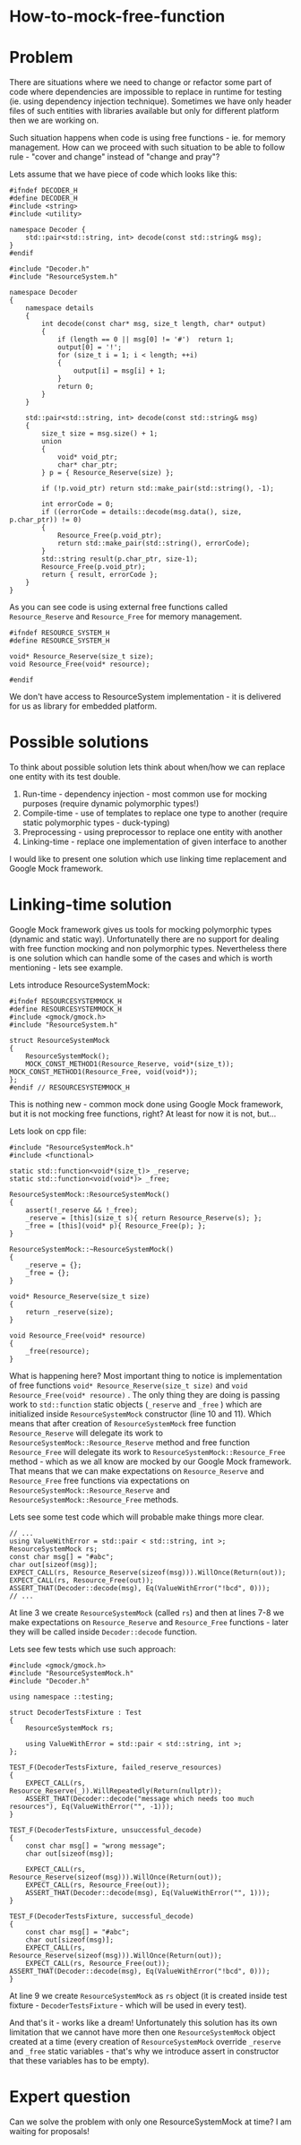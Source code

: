 How-to-mock-free-function
=========================

# Problem

There are situations where we need to change or refactor some part of code where dependencies are impossible to replace in runtime for testing (ie. using dependency injection technique). Sometimes we have only header files of such entities with libraries available but only for different platform then we are working on.

Such situation happens when code is using free functions - ie. for memory management. How can we proceed with such situation to be able to follow rule - "cover and change" instead of "change and pray"?

Lets assume that we have piece of code which looks like this:

```
#ifndef DECODER_H
#define DECODER_H
#include <string>
#include <utility>  

namespace Decoder { 
	std::pair<std::string, int> decode(const std::string& msg); 
}  
#endif
```

```
#include "Decoder.h"
#include "ResourceSystem.h"

namespace Decoder 
{
	namespace details 
	{ 
		int decode(const char* msg, size_t length, char* output) 
		{ 
			if (length == 0 || msg[0] != '#')  return 1;  
			output[0] = '!';  
			for (size_t i = 1; i < length; ++i) 
			{ 
				output[i] = msg[i] + 1; 
			}
			return 0; 
		} 
	}
	
	std::pair<std::string, int> decode(const std::string& msg) 
	{ 
		size_t size = msg.size() + 1; 
		union 
		{ 
			void* void_ptr; 
			char* char_ptr; 
		} p = { Resource_Reserve(size) };  
		
		if (!p.void_ptr) return std::make_pair(std::string(), -1);  
		
		int errorCode = 0;  
		if ((errorCode = details::decode(msg.data(), size, p.char_ptr)) != 0) 
		{ 
			Resource_Free(p.void_ptr); 
			return std::make_pair(std::string(), errorCode); 
		}  
		std::string result(p.char_ptr, size-1);  
		Resource_Free(p.void_ptr);  
		return { result, errorCode }; 
	} 
}
```

As you can see code is using external free functions called `Resource_Reserve`  and `Resource_Free` for memory management.

```
#ifndef RESOURCE_SYSTEM_H 
#define RESOURCE_SYSTEM_H  

void* Resource_Reserve(size_t size);  
void Resource_Free(void* resource);  

#endif
```

We don't have access to ResourceSystem implementation - it is delivered for us as library for embedded platform.

# Possible solutions
To think about possible solution lets think about when/how we can replace one entity with its test double.

1. Run-time - dependency injection - most common use for mocking purposes (require dynamic polymorphic types!)
2. Compile-time - use of templates to replace one type to another (require static polymorphic types - duck-typing)
3. Preprocessing - using preprocessor to replace one entity with another
4. Linking-time - replace one implementation of given interface to another

I would like to present one solution which use linking time replacement and Google Mock framework.

# Linking-time solution
Google Mock framework gives us tools for mocking polymorphic types (dynamic and static way). Unfortunatelly there are no support for dealing with free function mocking and non polymorphic types. Nevertheless there is one solution which can handle some of the cases and which is worth mentioning - lets see example.

Lets introduce ResourceSystemMock:

```
#ifndef RESOURCESYSTEMMOCK_H
#define RESOURCESYSTEMMOCK_H  
#include <gmock/gmock.h> 
#include "ResourceSystem.h"  

struct ResourceSystemMock 
{ 
	ResourceSystemMock(); 
	MOCK_CONST_METHOD1(Resource_Reserve, void*(size_t)); MOCK_CONST_METHOD1(Resource_Free, void(void*)); 
};  
#endif // RESOURCESYSTEMMOCK_H
```

This is nothing new - common mock done using Google Mock framework, but it is not mocking free functions, right? At least for now it is not, but...

Lets look on cpp file:

```
#include "ResourceSystemMock.h"
#include <functional>

static std::function<void*(size_t)> _reserve; 
static std::function<void(void*)> _free;

ResourceSystemMock::ResourceSystemMock() 
{ 
	assert(!_reserve && !_free); 
	_reserve = [this](size_t s){ return Resource_Reserve(s); }; 
	_free = [this](void* p){ Resource_Free(p); }; 
}  

ResourceSystemMock::~ResourceSystemMock() 
{ 
	_reserve = {}; 
	_free = {}; 
}  

void* Resource_Reserve(size_t size) 
{ 
	return _reserve(size); 
}  

void Resource_Free(void* resource) 
{ 
	_free(resource); 
}
```

What is happening here? Most important thing to notice is implementation of free functions `void* Resource_Reserve(size_t size)`  and `void Resource_Free(void* resource)` . The only thing they are doing is passing work to `std::function` static objects (`_reserve`  and `_free` ) which are initialized inside `ResourceSystemMock` constructor (line 10 and 11). Which means that after creation of `ResourceSystemMock`  free function `Resource_Reserve`  will delegate its work to `ResourceSystemMock::Resource_Reserve`  method and free function `Resource_Free`  will delegate its work to `ResourceSystemMock::Resource_Free`  method - which as we all know are mocked by our Google Mock framework. That means that we can make expectations on `Resource_Reserve`  and `Resource_Free`  free functions via expectations on `ResourceSystemMock::Resource_Reserve`  and `ResourceSystemMock::Resource_Free`  methods.

Lets see some test code which will probable make things more clear.

```
// ... 
using ValueWithError = std::pair < std::string, int >;
ResourceSystemMock rs;
const char msg[] = "#abc";
char out[sizeof(msg)];
EXPECT_CALL(rs, Resource_Reserve(sizeof(msg))).WillOnce(Return(out));
EXPECT_CALL(rs, Resource_Free(out));
ASSERT_THAT(Decoder::decode(msg), Eq(ValueWithError("!bcd", 0)));
// ...
```

At line 3 we create `ResourceSystemMock`  (called `rs`) and then at lines 7-8 we make expectations on `Resource_Reserve`  and `Resource_Free`  functions - later they will be called inside `Decoder::decode`  function.

Lets see few tests which use such approach:

```
#include <gmock/gmock.h>
#include "ResourceSystemMock.h"
#include "Decoder.h"

using namespace ::testing;

struct DecoderTestsFixture : Test 
{ 
	ResourceSystemMock rs;
	
	using ValueWithError = std::pair < std::string, int >;
};  

TEST_F(DecoderTestsFixture, failed_reserve_resources) 
{ 
	EXPECT_CALL(rs, Resource_Reserve(_)).WillRepeatedly(Return(nullptr));
	ASSERT_THAT(Decoder::decode("message which needs too much resources"), Eq(ValueWithError("", -1))); 
}

TEST_F(DecoderTestsFixture, unsuccessful_decode) 
{ 
	const char msg[] = "wrong message"; 
	char out[sizeof(msg)];  
	
	EXPECT_CALL(rs, Resource_Reserve(sizeof(msg))).WillOnce(Return(out));
	EXPECT_CALL(rs, Resource_Free(out));  
	ASSERT_THAT(Decoder::decode(msg), Eq(ValueWithError("", 1))); 
}  

TEST_F(DecoderTestsFixture, successful_decode) 
{ 
	const char msg[] = "#abc"; 
	char out[sizeof(msg)];  
	EXPECT_CALL(rs, Resource_Reserve(sizeof(msg))).WillOnce(Return(out));
	EXPECT_CALL(rs, Resource_Free(out));  ASSERT_THAT(Decoder::decode(msg), Eq(ValueWithError("!bcd", 0)));
}
```

At line 9 we create `ResourceSystemMock` as `rs` object (it is created inside test fixture - `DecoderTestsFixture` - which will be used in every test).

And that's it - works like a dream! Unfortunately this solution has its own limitation that we cannot have more then one `ResourceSystemMock` object created at a time (every creation of `ResourceSystemMock` override `_reserve` and `_free` static variables - that's why we introduce assert in constructor that these variables has to be empty).

# Expert question
Can we solve the problem with only one ResourceSystemMock  at time? I am waiting for proposals!
